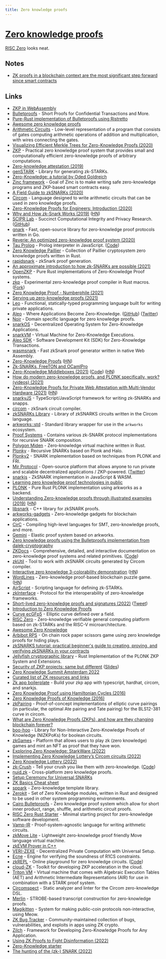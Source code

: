 ```yaml
---
title: Zero knowledge proofs
---
```


# [Zero knowledge proofs](https://en.wikipedia.org/wiki/Zero-knowledge_proof)

[RISC Zero](https://github.com/risc0/risc0) looks neat.

## Notes

- [ZK proofs in a blockchain context are the most significant step forward since smart contracts](https://twitter.com/pseudotheos/status/1525776827574362112)

## Links

- [ZKP in WebAssembly](https://zkwasm.kobi.one/)
- [Bulletproofs](https://crypto.stanford.edu/bulletproofs/) - Short Proofs for Confidential Transactions and More.
- [Pure-Rust implementation of Bulletproofs using Ristretto](https://github.com/dalek-cryptography/bulletproofs)
- [Awesome zero knowledge proofs](https://github.com/matter-labs/awesome-zero-knowledge-proofs)
- [Arithmetic Circuits](https://github.com/adjoint-io/arithmetic-circuits) - Low-level representation of a program that consists of gates computing arithmetic operations of addition and multiplication, with wires connecting the gates.
- [Visualizing Efficient Merkle Trees for Zero-Knowledge Proofs (2020)](https://kndrck.co/posts/efficient-merkletrees-zk-proofs/)
- [ZKP](https://github.com/adjoint-io/zkp) - Practical zero knowledge proof system that provides small and computationally efficient zero-knowledge proofs of arbitrary computations.
- [Zero-knowledge attestation (2019)](https://www.imperialviolet.org/2019/01/01/zkattestation.html)
- [genSTARK](https://github.com/GuildOfWeavers/genSTARK) - Library for generating zk-STARKs.
- [Zero-Knowledge: a tutorial by Oded Goldreich](http://www.wisdom.weizmann.ac.il/~oded/zk-tut02.html)
- [Zinc framework](https://github.com/matter-labs/zinc) - Goal of Zinc is to make writing safe zero-knowledge programs and ZKP-based smart contracts easy.
- [A Field Guide to zkSNARKs (2020)](https://write.as/knowledgeprover/zero-knowledge-proof-systems-a-primer)
- [Circom](https://github.com/iden3/circom) - Language designed to write arithmetic circuits that can be used in zero knowledge proofs.
- [Zero-Knowledge Proofs for Engineers: Introduction (2020)](https://blog.zkga.me/intro-to-zksnarks)
- [Why and How zk-Snark Works (2019)](https://arxiv.org/abs/1906.07221) ([HN](https://news.ycombinator.com/item?id=24815649))
- [SCIPR Lab](http://www.scipr-lab.org/) - Succinct Computational Integrity and Privacy Research. ([GitHub](https://github.com/scipr-lab))
- [gnark](https://github.com/ConsenSys/gnark) - Fast, open-source library for zero-knowledge proof protocols written in Go.
- [Reverie: An optimized zero-knowledge proof system (2020)](https://blog.trailofbits.com/2020/12/14/reverie-an-optimized-zero-knowledge-proof-system/)
- [Tau Prolog](http://tau-prolog.org/) - Prolog interpreter in JavaScript. ([Code](https://github.com/tau-prolog/tau-prolog))
- [Zero Knowledge Paillier](https://github.com/ZenGo-X/zk-paillier) - Collection of Paillier cryptosystem zero knowledge proofs written in Rust.
- [rapidsnark](https://github.com/iden3/rapidsnark) - zkSnark proof generation.
- [An approximate introduction to how zk-SNARKs are possible (2021)](https://vitalik.ca/general/2021/01/26/snarks.html)
- [OpenZKP](https://github.com/0xProject/OpenZKP) - Pure Rust implementations of Zero-Knowledge Proof systems.
- [zkp](https://github.com/dalek-cryptography/zkp) - Experimental zero-knowledge proof compiler in Rust macros. ([Fork](https://github.com/zkcrypto/zkp))
- [Zero Knowledge Proof - Numberphile (2021)](https://www.youtube.com/watch?v=5ovdoxnfFVc)
- [Serving up zero-knowledge proofs (2021)](https://blog.trailofbits.com/2021/02/19/serving-up-zero-knowledge-proofs/)
- [Leo](https://github.com/AleoHQ/leo) - Functional, statically-typed programming language built for writing private applications.
- [Aleo](https://aleo.org/) - Where Applications Become Zero-Knowledge. ([GitHub](https://github.com/AleoHQ)) ([Twitter](https://twitter.com/AleoHQ))
- [Noir](https://github.com/noir-lang/noir) - Domain specific language for zero knowledge proofs.
- [snarkOS](https://github.com/AleoHQ/snarkOS) - Decentralized Operating System for Zero-Knowledge Applications.
- [snarkVM](https://github.com/AleoHQ/snarkVM) - Virtual Machine for Zero-Knowledge Executions.
- [Aleo SDK](https://github.com/AleoHQ/aleo) - Software Development Kit (SDK) for Zero-Knowledge Transactions.
- [wasmsnark](https://github.com/iden3/wasmsnark) - Fast zkSnark proof generator written in native Web Assembly.
- [Zero-Knowledge Proofs](https://zkp.science/) ([HN](https://news.ycombinator.com/item?id=27573910))
- [Zk-SNARKs, FreeTON and OCamlPro](https://medium.com/ocamlpro/zk-snarks-freeton-and-ocamlpro-eaaa1849ffd1)
- [Zero-Knowledge Middleboxes (2021)](https://eprint.iacr.org/2021/1022.pdf) ([Code](https://github.com/pag-crypto/zkmbs)) ([HN](https://news.ycombinator.com/item?id=31061628))
- [How do modern zero-knowledge proofs, and PLONK specifically, work? (videos) (2021)](https://www.cryptologie.net/article/529/how-does-the-general-purpose-zero-knowledge-proof-system-plonk-work/)
- [Zero-Knowledge Proofs for Private Web Attestation with Multi-Vendor Hardware (2021)](https://blog.cloudflare.com/introducing-zero-knowledge-proofs-for-private-web-attestation-with-cross-multi-vendor-hardware/) ([HN](https://news.ycombinator.com/item?id=28745951))
- [snarkyJS](https://github.com/o1-labs/snarkyjs) - TypeScript/JavaScript framework for writing zk-SNARKs and snapps.
- [circom](https://github.com/iden3/circom) - zkSnark circuit compiler.
- [zkSNARKs Library](https://github.com/kevinz917/zksnarks-library) - Library of zkSNARKS circuits written in the Circom language.
- [arkworks::std](https://github.com/arkworks-rs/std) - Standard library wrapper for use in the `arkworks` ecosystem.
- [Proof Systems](https://github.com/o1-labs/proof-systems) - Contains various zk-SNARK protocol implementations for recursive SNARK composition.
- [Polygon Miden](https://github.com/maticnetwork/miden) - Zero-knowledge virtual machine written in Rust.
- [Plonky](https://github.com/mir-protocol/plonky) - Recursive SNARKs based on Plonk and Halo.
- [Plonky2](https://github.com/mir-protocol/plonky2) - SNARK implementation based on techniques from PLONK and FRI.
- [Mir Protocol](https://mirprotocol.org/) - Open-source platform that allows anyone to run private and scalable decentralized applications / ZKP-powered. ([Twitter](https://twitter.com/mirprotocol))
- [snarkjs](https://github.com/iden3/snarkjs) - ZkSNARK implementation in JavaScript & WASM.
- [Learning zero knowledge proof technologies in public](https://github.com/JofArnold/zkp-learning-in-public)
- [PLONK](https://github.com/rust-zkp/ark-plonk) - Pure Rust PLONK implementation using arkworks as a backend.
- [Understanding Zero-knowledge proofs through illustrated examples (2019)](https://blog.goodaudience.com/understanding-zero-knowledge-proofs-through-simple-examples-df673f796d99) ([HN](https://news.ycombinator.com/item?id=29419206))
- [libsnark](https://github.com/scipr-lab/libsnark) - C++ library for zkSNARK proofs.
- [arkworks-gadgets](https://github.com/webb-tools/arkworks-gadgets) - Zero-knowledge gadgets for blockchain applications.
- [CirC](https://github.com/circify/circ) - Compiling high-level languages for SMT, zero-knowledge proofs, and more.
- [Gemini](https://github.com/mmaker/gemini) - Elastic proof system based on arkworks.
- [Zero knowledge proofs using the Bulletproofs implementation from dalek-cryptography](https://github.com/lovesh/bulletproofs-r1cs-gadgets)
- [ZKDocs](https://www.zkdocs.com/) - Comprehensive, detailed, and interactive documentation on zero-knowledge proof systems and related primitives. ([Code](https://github.com/trailofbits/zkdocs))
- [zkUtil](https://github.com/poma/zkutil) - Tool to work with zkSNARK circuits generated by Circom compiler.
- [Interactive zero knowledge 3-colorability demonstration](http://web.mit.edu/~ezyang/Public/graph/svg.html) ([HN](https://news.ycombinator.com/item?id=29701837))
- [WordLines](https://github.com/nalinbhardwaj/wordlines) - Zero-knowledge proof-based blockchain puzzle game. ([HN](https://news.ycombinator.com/item?id=29805557))
- [AirScript](https://github.com/GuildOfWeavers/AirScript) - Scripting language for defining zk-STARKs.
- [zkInterface](https://github.com/QED-it/zkinterface) - Protocol for the interoperability of zero-knowledge frameworks.
- [Short-lived zero-knowledge proofs and signatures (2022)](https://eprint.iacr.org/2022/190.pdf) ([Tweet](https://twitter.com/dystopiabreaker/status/1496011412996788227))
- [Introduction to Zero Knowledge Proofs](https://github.com/enricobottazzi/ZKverse)
- [Curve ecGFp5](https://github.com/pornin/ecgfp5) - Elliptic curve defined over a field.
- [RISC Zero](https://github.com/risc0/risc0) - Zero-knowledge verifiable general computing platform based on zk-STARKs and the RISC-V microarchitecture.
- [Awesome Zero Knowledge](https://github.com/ventali/awesome-zk)
- [Arbibot RPS](https://github.com/botdad/arbirps) - On chain rock paper scissors game using zero knowledge proofs for hiding plays.
- [zkSNARKS tutorial: practical beginner's guide to creating, proving, and verifying zkSNARKs in your contracts](https://github.com/jstoxrocky/zksnarks_example)
- [Jellyfish cryptographic library](https://github.com/EspressoSystems/jellyfish) - Rust Implementation of the PLONK ZKP System and Extensions.
- [Security of ZKP projects: same but different](https://youtu.be/SCIuwh9ya8U?t=22619) ([Slides](https://www.aumasson.jp/data/talks/zksec_zk7.pdf))
- [Zero Knowledge Summit Amsterdam 2022](https://www.youtube.com/watch?v=SCIuwh9ya8U)
- [Curated list of ZK resources and links](https://github.com/ingonyama-zk/ingopedia)
- [Zk app boilerplate](https://github.com/wanseob/zkp-app-boilerplate) - Build your zkp app with typescript, hardhat, circom, and snarkjs.
- [Zero Knowledge Proof using Hamiltonian Cycles (2016)](https://daniel.schemmel.net/post/2016/zero-knowledge-proofs-using-hamiltonian-cycles/)
- [Zero Knowledge Proofs of Knowledge (2016)](https://daniel.schemmel.net/post/2016/zero-knowledge-proofs-of-knowledge/)
- [zkPairing](https://github.com/yi-sun/circom-pairing) - Proof-of-concept implementations of elliptic curve pairings (in particular, the optimal Ate pairing and Tate pairing) for the BLS12-381 curve in circom.
- [What are Zero Knowledge Proofs (ZKPs), and how are they changing blockchain forever?](https://twitter.com/BarryFried1/status/1511742345053900800)
- [boo-hoo](https://github.com/cronokirby/boo-hoo) - Library for Non-Interactive Zero-Knowledge Proofs of Knowledge (NIZKPoKs) for boolean circuits.
- [zkGames](https://github.com/vplasencia/zkGames) - Platform that allows users to play zk (zero knowledge) games and mint an NFT as proof that they have won.
- [Exploring Zero Knowledge: StarkWare (2022)](https://pseudotheos.mirror.xyz/Q9154CY9CFaPzy6AgSlek8-ZBA_kSF_93MTKk-opHRw)
- [Implementing Zero Knowledge Lottery’s Circom circuits (2022)](https://killari.medium.com/implementing-zero-knowledge-lotterys-circom-circuits-part-1-2-16910b3732a2)
- [Zero Knowledge Lottery (2022)](https://killari.medium.com/zero-knowledge-lottery-437e456dc3f2)
- [zk-Crush](https://www.zkcrush.xyz/) - Tell your crush you like them with zero-knowledge. ([Code](https://github.com/amirgamil/zk-crush))
- [nuid.zk](https://github.com/NuID/zk) - Cross-platform zero knowledge proofs.
- [Setup Ceremony for Universal SNARKs](https://github.com/anoma/trusted-setup-ceremony)
- [ZK Basics Cheat sheet](https://github.com/baro77/ZKbasicsCS)
- [sppark](https://github.com/supranational/sppark) - Zero-knowledge template library.
- [Zerokit](https://github.com/vacp2p/zerokit) - Set of Zero Knowledge modules, written in Rust and designed to be used in other system programming environments.
- [Cairo Bulletproofs](https://github.com/Lev-Stambler/bulletproof-cairo) - Zero knowledge proof system which allow for short inner product, range, shuffle, and arithmetic circuit proofs.
- [RISC Zero Rust Starter](https://github.com/risc0/risc0-rust-starter) - Minimal starting project for zero-knowledge software development.
- [Vamp-IR](https://github.com/anoma/vamp-ir) - Proof-system-agnostic language for writing arithmetic circuits.
- [zkMove Lite](https://github.com/young-rocks/zkmove-lite) - Lightweight zero-knowledge proof friendly Move language virtual machine.
- [zkEVM Prover in C++](https://github.com/0xPolygonHermez/zkevm-prover)
- [VERI-ZEXE](https://github.com/EspressoSystems/veri-zexe) - Decentralized Private Computation with Universal Setup.
- [Ecne](https://github.com/franklynwang/EcneProject) - Engine for verifying the soundness of R1CS constraints.
- [zkREPL](https://zkrepl.dev/) - Online playground for zero knowledge circuits. ([Code](https://github.com/0xPARC/zkrepl))
- [cloud-ZK](https://github.com/ingonyama-zk/cloud-ZK) - Toolkit for developing ZKP acceleration in the cloud.
- [Triton VM](https://github.com/TritonVM/triton-vm) - Virtual machine that comes with Algebraic Execution Tables (AET) and Arithmetic Intermediate Representations (AIR) for use in combination with a STARK proof system.
- [Circomspect](https://github.com/trailofbits/circomspect) - Static analyzer and linter for the Circom zero-knowledge DSL.
- [Merlin](https://merlin.cool/) - STROBE-based transcript construction for zero-knowledge proofs.
- [Magikitten](https://github.com/cronokirby/magikitten) - System for making public-coin protocols non-interactive, using Meow.
- [ZK Bug Tracker](https://github.com/0xPARC/zk-bug-tracker) - Community-maintained collection of bugs, vulnerabilities, and exploits in apps using ZK crypto.
- [Zilch](https://github.com/TrustworthyComputing/Zilch) - Framework for Developing Zero-Knowledge Proofs for Any Application.
- [Using ZK Proofs to Fight Disinformation (2022)](https://medium.com/@boneh/using-zk-proofs-to-fight-disinformation-17e7d57fe52f)
- [Zero-Knowledge starter](https://github.com/backmeupplz/zk-starter)
- [The hunting of the (zk-) SNARK (2022)](https://www.entropy1729.com/the-hunting-of-the-zk-snark/)
